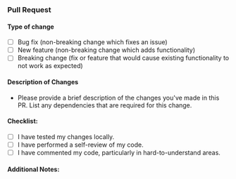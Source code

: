 ### Pull Request

#### Type of change

- [ ] Bug fix (non-breaking change which fixes an issue)
- [ ] New feature (non-breaking change which adds functionality)
- [ ] Breaking change (fix or feature that would cause existing functionality to not work as expected)

#### Description of Changes

- Please provide a brief description of the changes you've made in this PR. List any dependencies that are required for this change.

#### Checklist:

- [ ] I have tested my changes locally.
- [ ] I have performed a self-review of my code.
- [ ] I have commented my code, particularly in hard-to-understand areas.

#### Additional Notes:

